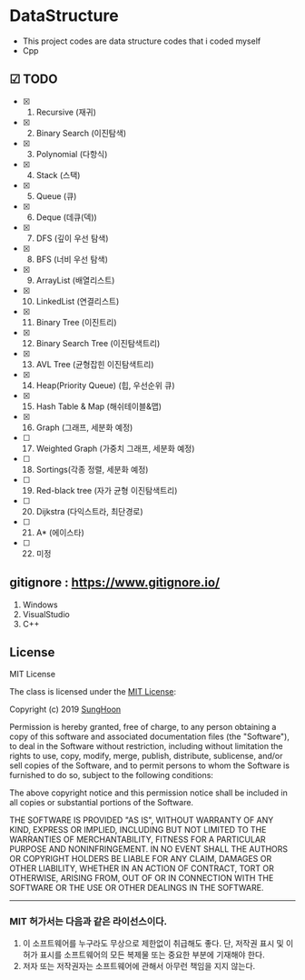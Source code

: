 # DataStructure
- This project codes are data structure codes that i coded myself
- Cpp

## ☑ TODO
- [x] 1. Recursive (재귀)
- [x] 2. Binary Search (이진탐색)
- [x] 3. Polynomial (다항식)
- [x] 4. Stack (스택)
- [x] 5. Queue (큐)
- [x] 6. Deque (데큐(덱))
- [x] 7. DFS (깊이 우선 탐색)
- [x] 8. BFS (너비 우선 탐색)
- [x] 9. ArrayList (배열리스트)
- [x] 10. LinkedList (연결리스트)
- [x] 11. Binary Tree (이진트리)
- [x] 12. Binary Search Tree (이진탐색트리)
- [x] 13. AVL Tree (균형잡힌 이진탐색트리)
- [x] 14. Heap(Priority Queue) (힙, 우선순위 큐)
- [x] 15. Hash Table & Map (해쉬테이블&맵)
- [x] 16. Graph (그래프, 세분화 예정)
- [ ] 17. Weighted Graph (가중치 그래프, 세분화 예정)
- [ ] 18. Sortings(각종 정렬, 세분화 예정)
- [ ] 19. Red-black tree (자가 균형 이진탐색트리)
- [ ] 20. Dijkstra (다익스트라, 최단경로)
- [ ] 21. A* (에이스타)
- [ ] 22. 미정



## gitignore : https://www.gitignore.io/
1. Windows
2. VisualStudio
3. C++

## License

MIT License

The class is licensed under the [MIT License](http://opensource.org/licenses/MIT):

Copyright (c) 2019 [SungHoon](https://github.com/610ksh)

Permission is hereby granted, free of charge, to any person obtaining a copy
of this software and associated documentation files (the "Software"), to deal
in the Software without restriction, including without limitation the rights
to use, copy, modify, merge, publish, distribute, sublicense, and/or sell
copies of the Software, and to permit persons to whom the Software is
furnished to do so, subject to the following conditions:

The above copyright notice and this permission notice shall be included in all
copies or substantial portions of the Software.

THE SOFTWARE IS PROVIDED "AS IS", WITHOUT WARRANTY OF ANY KIND, EXPRESS OR
IMPLIED, INCLUDING BUT NOT LIMITED TO THE WARRANTIES OF MERCHANTABILITY,
FITNESS FOR A PARTICULAR PURPOSE AND NONINFRINGEMENT. IN NO EVENT SHALL THE
AUTHORS OR COPYRIGHT HOLDERS BE LIABLE FOR ANY CLAIM, DAMAGES OR OTHER
LIABILITY, WHETHER IN AN ACTION OF CONTRACT, TORT OR OTHERWISE, ARISING FROM,
OUT OF OR IN CONNECTION WITH THE SOFTWARE OR THE USE OR OTHER DEALINGS IN THE
SOFTWARE.

---
### MIT 허가서는 다음과 같은 라이선스이다.
1. 이 소프트웨어를 누구라도 무상으로 제한없이 취급해도 좋다. 단, 저작권 표시 및 이 허가 표시를 소프트웨어의 모든 복제물 또는 중요한 부분에 기재해야 한다.
2. 저자 또는 저작권자는 소프트웨어에 관해서 아무런 책임을 지지 않는다.

